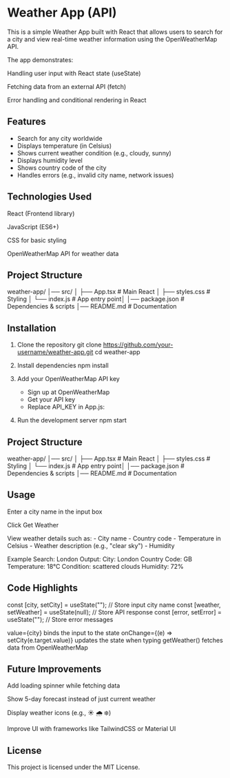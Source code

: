 
# Weather App (API)

This is a simple Weather App built with React that allows users to search for a city and view real-time weather information using the OpenWeatherMap API.

The app demonstrates:

Handling user input with React state (useState)

Fetching data from an external API (fetch)

Error handling and conditional rendering in React


## Features

- Search for any city worldwide
- Displays temperature (in Celsius)
- Shows current weather condition (e.g.,  cloudy, sunny)
- Displays humidity level
- Shows country code of the city
- Handles errors (e.g., invalid city      name, network issues)


## Technologies Used

React (Frontend library)

JavaScript (ES6+)

CSS for basic styling

OpenWeatherMap API for weather data
## Project Structure

weather-app/
│── src/
│   ├── App.tsx          # Main React
│   ├── styles.css      # Styling
│   └── index.js        # App entry point│
│── package.json        # Dependencies & scripts
│── README.md           # Documentation
## Installation

1. Clone the repository
    git clone https://github.com/your-username/weather-app.git
    cd weather-app

2. Install dependencies
   npm install

3. Add your OpenWeatherMap API key
    - Sign up at OpenWeatherMap
    - Get your API key
    - Replace API_KEY in App.js:

4. Run the development server
    npm start

## Project Structure

weather-app/
│── src/
│   ├── App.tsx          # Main React
│   ├── styles.css      # Styling
│   └── index.js        # App entry point│
│── package.json        # Dependencies & scripts
│── README.md           # Documentation
## Usage

Enter a city name in the input box

Click Get Weather

View weather details such as:
    - City name
    - Country code
    - Temperature in Celsius
    - Weather description (e.g., "clear sky")
    - Humidity

Example
Search: London
Output:
    City: London
    Country Code: GB
    Temperature: 18°C
    Condition: scattered clouds
    Humidity: 72%

## Code Highlights

const [city, setCity] = useState("");   // Store input city name
const [weather, setWeather] = useState(null); // Store API response
const [error, setError] = useState(""); // Store error messages

value={city} binds the input to the state
onChange={(e) => setCity(e.target.value)} updates the state when typing
getWeather() fetches data from OpenWeatherMap
## Future Improvements

Add loading spinner while fetching data

Show 5-day forecast instead of just current weather

Display weather icons (e.g., ☀️ 🌧️ ❄️)

Improve UI with frameworks like TailwindCSS or Material UI
## License

This project is licensed under the MIT License.

